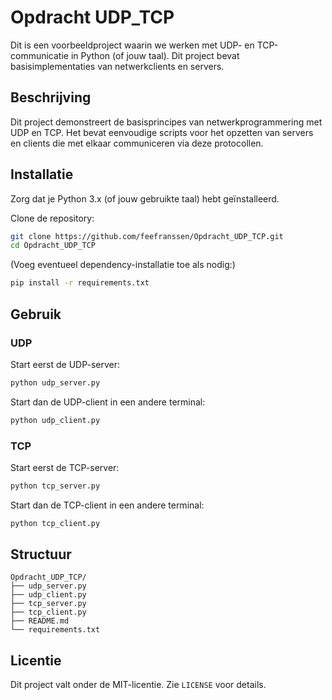 # Opdracht UDP_TCP

Dit is een voorbeeldproject waarin we werken met UDP- en TCP-communicatie in Python (of jouw taal). Dit project bevat basisimplementaties van netwerkclients en servers.

## Beschrijving

Dit project demonstreert de basisprincipes van netwerkprogrammering met UDP en TCP. Het bevat eenvoudige scripts voor het opzetten van servers en clients die met elkaar communiceren via deze protocollen.

## Installatie

Zorg dat je Python 3.x (of jouw gebruikte taal) hebt geïnstalleerd.

Clone de repository:

```bash
git clone https://github.com/feefranssen/Opdracht_UDP_TCP.git
cd Opdracht_UDP_TCP
```

(Voeg eventueel dependency-installatie toe als nodig:)

```bash
pip install -r requirements.txt
```

## Gebruik

### UDP

Start eerst de UDP-server:

```bash
python udp_server.py
```

Start dan de UDP-client in een andere terminal:

```bash
python udp_client.py
```

### TCP

Start eerst de TCP-server:

```bash
python tcp_server.py
```

Start dan de TCP-client in een andere terminal:

```bash
python tcp_client.py
```

## Structuur

```
Opdracht_UDP_TCP/
├── udp_server.py
├── udp_client.py
├── tcp_server.py
├── tcp_client.py
├── README.md
└── requirements.txt
```

## Licentie

Dit project valt onder de MIT-licentie. Zie `LICENSE` voor details.



